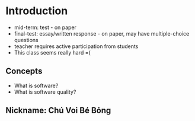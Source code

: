 # Introduction

- mid-term: test - on paper
- final-test: essay/written response - on paper, may have multiple-choice questions 
- teacher requires active participation from students
- This class seems really hard =(

## Concepts

- What is software?
- What is software quality?

## Nickname: Chú Voi Bé Bỏng